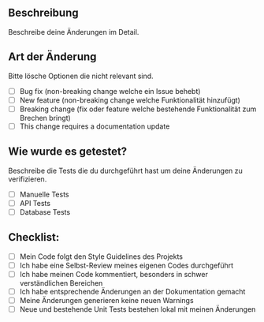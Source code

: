 ## Beschreibung

Beschreibe deine Änderungen im Detail.

## Art der Änderung

Bitte lösche Optionen die nicht relevant sind.

- [ ] Bug fix (non-breaking change welche ein Issue behebt)
- [ ] New feature (non-breaking change welche Funktionalität hinzufügt)
- [ ] Breaking change (fix oder feature welche bestehende Funktionalität zum Brechen bringt)
- [ ] This change requires a documentation update

## Wie wurde es getestet?

Beschreibe die Tests die du durchgeführt hast um deine Änderungen zu verifizieren.

- [ ] Manuelle Tests
- [ ] API Tests
- [ ] Database Tests

## Checklist:

- [ ] Mein Code folgt den Style Guidelines des Projekts
- [ ] Ich habe eine Selbst-Review meines eigenen Codes durchgeführt
- [ ] Ich habe meinen Code kommentiert, besonders in schwer verständlichen Bereichen
- [ ] Ich habe entsprechende Änderungen an der Dokumentation gemacht
- [ ] Meine Änderungen generieren keine neuen Warnings
- [ ] Neue und bestehende Unit Tests bestehen lokal mit meinen Änderungen
